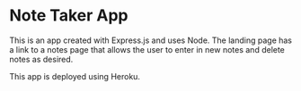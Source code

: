 # Note Taker App

This is an app created with Express.js and uses Node. The landing page has a link to a notes page that allows the user to enter in new notes and delete notes as desired.

This app is deployed using Heroku.
